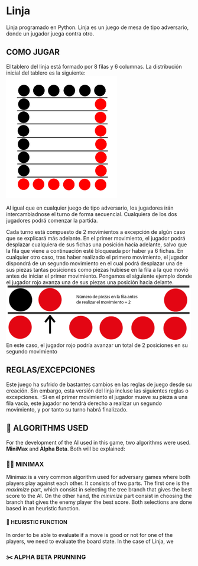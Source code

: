 # Linja
Linja programado en Python. Linja es un juego de mesa de tipo adversario, donde un jugador juega contra otro.


## COMO JUGAR
El tablero del linja está formado por 8 filas y 6 columnas. La distribución inicial del tablero es la siguiente:<br>
<img src="./images/tablero.jpg" alt="tablero" width="300" height="auto" >

Al igual que en cualquier juego de tipo adversario, los jugadores irán intercambiadnose el turno de forma secuencial. Cualquiera de los dos jugadores podrá comenzar la partida.

Cada turno está compuesto de 2 movimientos a excepción de algún caso que se explicará más adelante. En el primer movimiento, el jugador podrá desplazar cualquiera de sus fichas una posición hacia adelante, salvo que la fila que viene a continuación esté bloqueada por haber ya 6 fichas. En cualquier otro caso, tras haber realizado el primero movimiento, el jugador dispondrá de un segundo movimiento en el cual podrá desplazar una de sus piezas tantas posiciones como piezas hubiese en la fila a la que movió antes de iniciar el primer movimiento. Pongamos el siguiente ejemplo donde el jugador rojo avanza una de sus piezas una posición hacia delante.<br>
<img src="./images/movimiento1.png" alt="tablero" width="500" height="auto" >
En este caso, el jugador rojo podría avanzar un total de 2 posiciones en su segundo movimiento


## REGLAS/EXCEPCIONES
Este juego ha sufrido de bastantes cambios en las reglas de juego desde su creación. Sin embargo, esta versión del linja incluse las siguientes reglas o excepciones.
-Si en el primer movimiento el jugador mueve su pieza a una fila vacía, este jugador no tendrá derecho a realizar un segundo movimiento, y por tanto su turno habrá finalizado.
## :triangular_ruler: ALGORITHMS USED
For the development of the AI used in this game, two algorithms were used. **MiniMax** and **Alpha Beta**. Both will be explained:
### :small_red_triangle::small_red_triangle_down: MINIMAX
Minimax is a very common algorithm used for adversary games where both players play against each other. It consists of two parts.
The first one is the *maximize* part, which consist in selecting the tree branch that gives the best score to the AI. On the other hand, the *minimize* part consist in choosing the branch that gives the enemy player the best score. Both selections are done based in an heuristic function.

#### :1234: HEURISTIC FUNCTION
In order to be able to evaluate if a move is good or not for one of the players, we need to evaluate the board state. In the case of Linja, we 

### :scissors: ALPHA BETA PRUNNING
